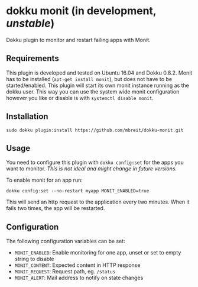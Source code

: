 # dokku monit (in development, *unstable*)

Dokku plugin to monitor and restart failing apps with Monit.

## Requirements

This plugin is developed and tested on Ubuntu 16.04 and Dokku 0.8.2.
Monit has to be installed (`apt-get install monit`), but does not have
to be started/enabled. This plugin will start its own monit instance
running as the dokku user. This way you can use the system wide monit
configuration however you like or disable is with
`systemctl disable monit`.

## Installation

```shell
sudo dokku plugin:install https://github.com/mbreit/dokku-monit.git
```

## Usage

You need to configure this plugin with `dokku config:set` for the
apps you want to monitor.
*This is not ideal and might change in future versions.*

To enable monit for an app run:

```shell
dokku config:set --no-restart myapp MONIT_ENABLED=true
```

This will send an http request to the application every two minutes.
When it fails two times, the app will be restarted.

## Configuration

The following configuration variables can be set:

* `MONIT_ENABLED`: Enable monitoring for one app, unset or set to empty string to disable
* `MONIT_CONTENT`: Expected content in HTTP response
* `MONIT_REQUEST`: Request path, eg. `/status`
* `MONIT_ALERT`: Mail address to notify on state changes
